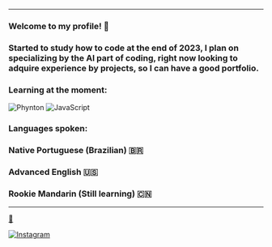__________________________________________________________________________________________________________________________________
### Welcome to my profile! :crown:
### Started to study how to code at the end of 2023, I plan on specializing by the AI part of coding, right now looking to adquire experience by projects, so I can have a good portfolio.

### Learning at the moment:

<img alt="Phynton" src="https://img.shields.io/badge/Python-3776AB?style=for-the-badge&logo=python&logoColor=white">
<img alt="JavaScript" src="https://img.shields.io/badge/JavaScript-F7DF1E?style=for-the-badge&logo=javascript&logoColor=black">

### Languages spoken:
### Native Portuguese (Brazilian) 🇧🇷
### Advanced English 🇺🇸
### Rookie Mandarin (Still learning) 🇨🇳
__________________________________________________________________________________________________________________________________
<a href="mailto:youremail@email.com"> :e-mail: </a>

[![Instagram](https://img.shields.io/badge/Instagram-E4405F?style=for-the-badge&logo=instagram&logoColor=white)](https://www.instagram.com/_murillom777/)

